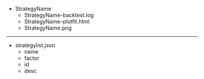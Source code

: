 - StrategyName
  - StrategyName-backtest.log
  - StrategyName-plotfit.html
  - StrategyName.png

---

- strategylist.json
  - name
  - factor
  - id
  - desc
